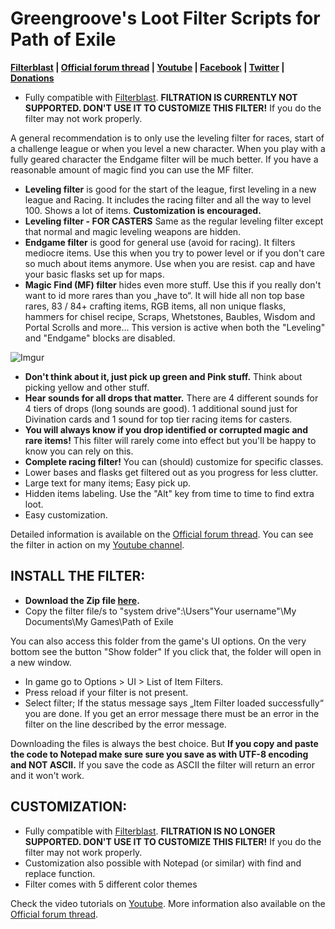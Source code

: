 # Greengroove's Loot Filter Scripts for Path of Exile

**[Filterblast](http://filterblast.oversoul.xyz/Greengroove/)
|
[Official forum thread](https://www.pathofexile.com/forum/view-thread/1566921)
|
[Youtube](https://www.youtube.com/watch?v=oXnp566lb94&list=PL1fDj7f088kbwAsejBiawLX_4jNVAvw4x)
|
[Facebook](https://www.facebook.com/GreengroovePOE/)
|
[Twitter](https://twitter.com/GreengroovePOE)
|
[Donations](https://www.paypal.com/cgi-bin/webscr?cmd=_s-xclick&hosted_button_id=ENRA8DXJ9TSBC)**

- Fully compatible with [Filterblast](http://filterblast.oversoul.xyz/Greengroove/). **FILTRATION IS CURRENTLY NOT SUPPORTED. DON'T USE IT TO CUSTOMIZE THIS FILTER!** If you do the filter may not work properly. 

A general recommendation is to only use the leveling filter for races, start of a challenge league or when you level a new character. When you play with a fully geared character the Endgame filter will be much better. If you have a reasonable amount of magic find you can use the MF filter.

- **Leveling filter** is good for the start of the league, first leveling in a new league and Racing. It includes the racing filter and all the way to level 100. Shows a lot of items. **Customization is encouraged.**
- **Leveling filter - FOR CASTERS** Same as the regular leveling filter except that normal and magic leveling weapons are hidden.
- **Endgame filter** is good for general use (avoid for racing). It filters mediocre items. Use this when you try to power level or if you don't care so much about items anymore. Use when you are resist. cap and have your basic flasks set up for maps.
- **Magic Find (MF) filter** hides even more stuff. Use this if you really don't want to id more rares than you „have to“. It will hide all non top base rares, 83 / 84+ crafting items, RGB items, all non unique flasks, hammers for chisel recipe, Scraps, Whetstones, Baubles, Wisdom and Portal Scrolls and more... This version is active when both the "Leveling" and "Endgame" blocks are disabled.

![Imgur](http://i.imgur.com/aU2jxMi.jpg)

- **Don't think about it, just pick up green and Pink stuff.** Think about picking yellow and other stuff.
- **Hear sounds for all drops that matter.** There are 4 different sounds for 4 tiers of drops (long sounds are good). 1 additional sound just for Divination cards and 1 sound for top tier racing items for casters.
- **You will always know if you drop identified or corrupted magic and rare items!** This filter will rarely come into effect but you'll be happy to know you can rely on this.
- **Complete racing filter!** You can (should) customize for specific classes.
- Lower bases and flasks get filtered out as you progress for less clutter.
- Large text for many items; Easy pick up.
- Hidden items labeling. Use the "Alt" key from time to time to find extra loot.
- Easy customization.

Detailed information is available on the [Official forum thread](https://www.pathofexile.com/forum/view-thread/1566921). You can see the filter in action on my [Youtube channel](https://www.youtube.com/c/GreengroovePOE).


## INSTALL THE FILTER:

- **Download the Zip file [here](https://github.com/Greengroove/GG-LootFilter/releases).**
- Copy the filter file/s to "system drive":\Users\"Your username"\My Documents\My Games\Path of Exile

You can also access this folder from the game's UI options. On the very bottom see the button "Show folder" If you click that, the folder will open in a new window.

- In game go to Options > UI > List of Item Filters.
- Press reload if your filter is not present.
- Select filter; If the status message says „Item Filter loaded successfully“ you are done. If you get an error message there must be an error in the filter on the line described by the error message.

Downloading the files is always the best choice. But **If you copy and paste the code to Notepad make sure sure you save as with UTF-8 encoding and NOT ASCII.** If you save the code as ASCII the filter will return an error and it won't work.



## CUSTOMIZATION:

- Fully compatible with [Filterblast](http://filterblast.oversoul.xyz/Greengroove/). **FILTRATION IS NO LONGER SUPPORTED. DON'T USE IT TO CUSTOMIZE THIS FILTER!** If you do the filter may not work properly. 
- Customization also possible with Notepad (or similar) with find and replace function.
- Filter comes with 5 different color themes



Check the video tutorials on [Youtube](https://www.youtube.com/playlist?list=PL1fDj7f088kbwAsejBiawLX_4jNVAvw4x). More information also available on the [Official forum thread](https://www.pathofexile.com/forum/view-thread/1566921).